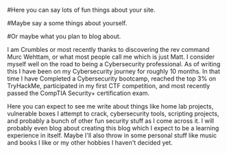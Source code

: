 #Here you can say lots of fun things about your site.

#Maybe say a some things about yourself.

#Or maybe what you plan to blog about.

I am Crumbles or most recently thanks to discovering the rev command Murc Wehttam, or what most people call me which is just Matt. I consider myself well on the road to being a Cybersecurity professional. As of writing this I have been on my Cybersecurity journey for roughly 10 months. In that time I have Completed a Cybersecurity bootcamp, reached the top 3% on TryHackMe, participated in my first CTF competition, and most recently passed the CompTIA Security+ certification exam. 

Here you can expect to see me write about things like home lab projects, vulnerable boxes I attempt to crack, cybersecurity tools, scripting projects, and probably a bunch of other fun security stuff as I come across it. I will probably even blog about creating this blog which I expect to be a learning experience in itself. Maybe I'll also throw in some personal stuff like music and books I like or my other hobbies I haven't decided yet.

